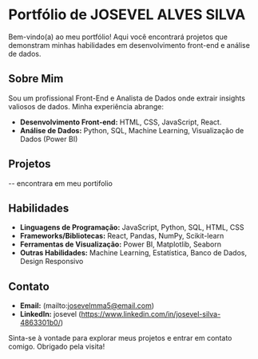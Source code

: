 # Portfólio de JOSEVEL ALVES SILVA

Bem-vindo(a) ao meu portfólio! Aqui você encontrará projetos que demonstram minhas habilidades em desenvolvimento front-end e análise de dados.

## Sobre Mim

Sou um profissional Front-End e Analista de Dados onde extrair insights valiosos de dados. Minha experiência abrange:

* **Desenvolvimento Front-end:** HTML, CSS, JavaScript, React.
* **Análise de Dados:** Python, SQL, Machine Learning, Visualização de Dados (Power BI)

## Projetos
  -- encontrara em meu portifolio

## Habilidades

* **Linguagens de Programação:** JavaScript, Python, SQL, HTML, CSS
* **Frameworks/Bibliotecas:** React, Pandas, NumPy, Scikit-learn
* **Ferramentas de Visualização:** Power BI, Matplotlib, Seaborn
* **Outras Habilidades:** Machine Learning, Estatística, Banco de Dados, Design Responsivo

## Contato

* **Email:** (mailto:josevelmma5@email.com)
* **LinkedIn:** josevel (https://www.linkedin.com/in/josevel-silva-4863301b0/)

Sinta-se à vontade para explorar meus projetos e entrar em contato comigo. Obrigado pela visita!
